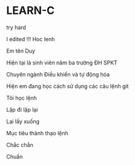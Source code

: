 # LEARN-C
try hard

I edited !!!
Hoc lenh

Em tên Duy

Hiện tại là sinh viên năm ba trường ĐH SPKT

Chuyên ngành Điều khiển và tự động hóa

Hiện em đang học cách sử dụng các câu lệnh git

Tôi học lệnh

Lặp đi lặp lại

Lại lấy xuống

Mục tiêu thành thạo lệnh

Chắc chắn

Chuẩn
